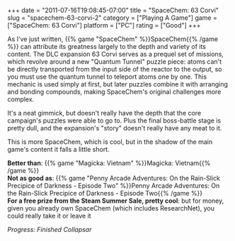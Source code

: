 +++
date = "2011-07-16T19:08:45-07:00"
title = "SpaceChem: 63 Corvi"
slug = "spacechem-63-corvi-2"
category = ["Playing A Game"]
game = ["SpaceChem: 63 Corvi"]
platform = ["PC"]
rating = ["Good"]
+++

As I've just written, {{% game "SpaceChem" %}}SpaceChem{{% /game %}} can attribute its greatness largely to the depth and variety of its content.  The DLC expansion 63 Corvi serves as a prequel set of missions, which revolve around a new "Quantum Tunnel" puzzle piece: atoms can't be directly transported from the input side of the reactor to the output, so you must use the quantum tunnel to teleport atoms one by one.  This mechanic is used simply at first, but later puzzles combine it with arranging and bonding compounds, making SpaceChem's original challenges more complex.

It's a neat gimmick, but doesn't really have the depth that the core campaign's puzzles were able to go to.  Plus the final boss-battle stage is pretty dull, and the expansion's "story" doesn't really have any meat to it.

This is more SpaceChem, which is cool, but in the shadow of the main game's content it falls a little short.

<b>Better than</b>: {{% game "Magicka: Vietnam" %}}Magicka: Vietnam{{% /game %}}  
<b>Not as good as</b>: {{% game "Penny Arcade Adventures: On the Rain-Slick Precipice of Darkness - Episode Two" %}}Penny Arcade Adventures: On the Rain-Slick Precipice of Darkness - Episode Two{{% /game %}}  
<b>For a free prize from the Steam Summer Sale, pretty cool</b>: but for money, given you already own SpaceChem (which includes ResearchNet), you could really take it or leave it

<i>Progress: Finished Collapsar</i>